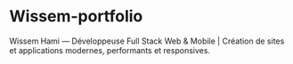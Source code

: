 # Wissem-portfolio
Wissem Hami — Développeuse Full Stack Web &amp; Mobile | Création de sites et applications modernes, performants et responsives.

